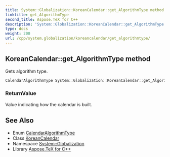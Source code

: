 ```yaml
---
title: System::Globalization::KoreanCalendar::get_AlgorithmType method
linktitle: get_AlgorithmType
second_title: Aspose.TeX for C++
description: 'System::Globalization::KoreanCalendar::get_AlgorithmType method. Gets algorithm type in C++.'
type: docs
weight: 200
url: /cpp/system.globalization/koreancalendar/get_algorithmtype/
---
```

## KoreanCalendar::get_AlgorithmType method


Gets algorithm type.

```cpp
CalendarAlgorithmType System::Globalization::KoreanCalendar::get_AlgorithmType() const override
```


### ReturnValue

Value indicating how the calendar is built.

## See Also

* Enum [CalendarAlgorithmType](../../calendaralgorithmtype/)
* Class [KoreanCalendar](../)
* Namespace [System::Globalization](../../)
* Library [Aspose.TeX for C++](../../../)

